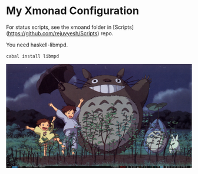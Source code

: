 # My Xmonad Configuration

For status scripts, see the xmoand folder in [Scripts] (https://github.com/rejuvyesh/Scripts) repo.

You need haskell-libmpd.
```
cabal install libmpd
```
![Screenshot](./screenshot.png ) 
